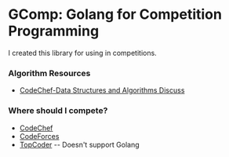 # GComp: Golang for Competition Programming

I created this library for using in competitions.


### Algorithm Resources

* [CodeChef-Data Structures and Algorithms Discuss](http://discuss.codechef.com/questions/48877/data-structures-and-algorithms)

### Where should I compete?

* [CodeChef](https://www.codechef.com/)
* [CodeForces](http://codeforces.com/)
* [TopCoder](http://www.topcoder.com/) -- Doesn't support Golang

